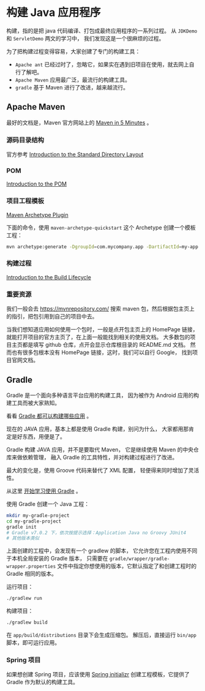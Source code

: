 #  构建 Java 应用程序

构建，指的是把 java 代码编译、打包成最终应用程序的一系列过程。
从 `JDKDemo` 和 `ServletDemo` 两文的学习中，
我们发现这是一个很麻烦的过程。

为了把构建过程变得容易，大家创建了专门的构建工具：
- `Apache ant` 已经过时了，忽略它，如果实在遇到旧项目在使用，就去网上自行了解吧。
- `Apache Maven` 应用最广泛，最流行的构建工具。
- `gradle` 基于 Maven 进行了改进，越来越流行。

## Apache Maven
最好的文档是，Maven 官方网站上的
[Maven in 5 Minutes](https://maven.apache.org/guides/getting-started/maven-in-five-minutes.html)
。

### 源码目录结构
官方参考
[Introduction to the Standard Directory Layout](https://maven.apache.org/guides/introduction/introduction-to-the-standard-directory-layout.html)
### POM
[Introduction to the POM](https://maven.apache.org/guides/introduction/introduction-to-the-pom.html)
### 项目工程模板
[Maven Archetype Plugin](https://maven.apache.org/archetype/maven-archetype-plugin/index.html)

下面的命令，使用 `maven-archetype-quickstart` 这个 Archetype 创建一个模板工程：
```bash
mvn archetype:generate -DgroupId=com.mycompany.app -DartifactId=my-app -DarchetypeArtifactId=maven-archetype-quickstart -DarchetypeVersion=1.4 -DinteractiveMode=false
```
### 构建过程
[Introduction to the Build Lifecycle](https://maven.apache.org/guides/introduction/introduction-to-the-lifecycle.html)

### 重要资源

我们一般会去 https://mvnrepository.com/
搜索 maven 包，然后根据包主页上的指引，把包引用到自己的项目中去。

当我们想知道应用如何使用一个包时，一般是点开包主页上的 HomePage 链接，
就能打开项目的官方主页了，在上面一般能找到相关的使用文档。
大多数包的项目主页都是填写 github 仓库，点开会显示仓库根目录的 README.md 文档。
然而也有很多包根本没有 HomePage 链接，这时，我们可以自行 Google，
找到项目官网文档。 

## Gradle

Gradle 是一个面向多种语言平台应用的构建工具，
因为被作为 Android 应用的构建工具而被大家熟知。

看看 [Gradle 都可以构建哪些应用](https://docs.gradle.org/current/samples/index.html) 。

现在的 JAVA 应用，基本上都是使用 Gradle 构建，别问为什么，
大家都用那肯定是好东西，用便是了。

Gradle 构建 JAVA 应用，并不是要取代 Maven，
它是继续使用 Maven 的中央仓库来做依赖管理，
融入 Gradle 的工具特性，并对构建过程进行了改进。

最大的变化是，使用 Groove 代码来替代了 XML 配置，
轻便得来同时增加了灵活性。

从这里 [开始学习使用 Gradle](https://docs.gradle.org/current/userguide/getting_started.html) 。

使用 Gradle 创建一个 Java 工程：
```bash
mkdir my-gradle-project
cd my-gradle-project
gradle init
# Gradle v7.0.2 下，依次按提示选择：Application Java no Groovy JUnit4
# 其他版本类似
```

上面创建的工程中，会发现有一个 gradlew 的脚本，
它允许您在工程内使用不同于本机全局安装的 Gradle 版本，
只需要在 `gradle/wrapper/gradle-wrapper.properties`
文件中指定你想使用的版本，它默认指定了和创建工程时的 Gradle 相同的版本。

运行项目：
```bash
./gradlew run
```

构建项目：
```bash
./gradlew build
```

在 `app/build/distributions` 目录下会生成压缩包。
解压后，直接运行 `bin/app` 脚本，即可运行应用。

### Spring 项目

如果想创建 Spring 项目，应该使用 [Spring initializr](https://start.spring.io/)
创建工程模板，它提供了 Gradle 作为默认的构建工具。